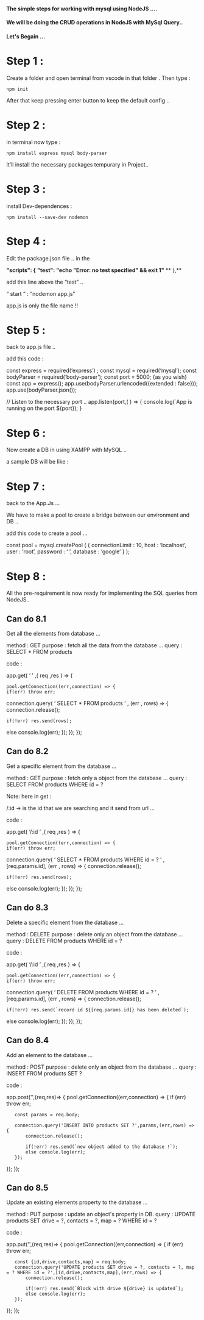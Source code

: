 #### The simple steps for working with mysql using NodeJS .... 
#### We will be doing the CRUD operations in NodeJS with MySql Query..


#### Let's Begain ...

# Step 1 :

Create a folder and open terminal from vscode in that folder . Then type : 

```
npm init
```

After that keep pressing enter button to keep the default config .. 


# Step 2 :


in terminal now type : 

```
npm install express mysql body-parser
```

It’ll install the necessary packages tempurary in Project..



# Step 3 :

install Dev-dependences : 

```
npm install --save-dev nodemon
```


# Step 4 : 

Edit the package.json file ..
in the 

__"scripts": {__
__"test": "echo \"Error: no test specified\" && exit 1"__
**  },**

add this line above the “test” ..

“ start ” : “nodemon app.js” 

app.js is only the file name  !!




# Step 5 : 

back to app.js file .. 


add this code  :

const express = required(‘express’) ;
const mysql = required(‘mysql’);
const bodyParser = required(‘body-parser’);
const port = 5000; {as you wish}
const app = express();
app.use(bodyParser.urlencoded({extended : false}));
app.use(bodyParser.json());

// Listen to the necessary port ..
app.listen(port,( ) => {
console.log(`App is running on the port ${port});
}



# Step 6 : 

Now create a DB in using XAMPP with MySQL .. 


a sample DB will be like : 








# Step 7 : 
back to the App.Js …
 
We have to make a pool to create a bridge between our environment and DB ..

add this code to create a pool …

const pool = mysql.createPool ( {
connectionLimit	: 10,
host			: ‘localhost’,
user			: ‘root’,
password		: ‘ ’,
database		: ‘google’
} );


# Step 8 :


All the pre-requirement is now ready for implementing the SQL queries from NodeJS..


## Can do 8.1


Get all the elements from database …


method : GET
purpose : fetch all the data from the database …
query : SELECT * FROM products

code : 

app.get( ‘ ’ ,( req ,res ) => {
	
	pool.getConnection((err,connection) => {
	if(err) throw err;
		
connection.query( ‘ SELECT * FROM products ’ , (err , rows) => {
	connection.release();

	if(!err) res.send(rows);
else console.log(err);
});
});
});





## Can do 8.2


Get a specific element from the database …


method : GET
purpose : fetch only a object from the database …
query : SELECT FROM products WHERE id = ?

Note: here in get : 
 
/:id -> is the id that we are searching and it send from url … 

code : 

app.get( ‘/:id ’ ,( req ,res ) => {
	
	pool.getConnection((err,connection) => {
	if(err) throw err;
		
connection.query( ‘ SELECT * FROM products WHERE id = ? ’ , [req.params.id], (err , rows) => {
	connection.release();

	if(!err) res.send(rows);
else console.log(err);
});
});
});




## Can do 8.3


Delete a specific element from the database …


method : DELETE
purpose : delete only an object from the database …
query : DELETE FROM products WHERE id = ?

code : 

app.get( ‘/:id ’ ,( req ,res ) => {
	
	pool.getConnection((err,connection) => {
	if(err) throw err;
		
connection.query( ‘ DELETE FROM products WHERE id = ? ’ , [req.params.id], (err , rows) => {
	connection.release();

	if(!err) res.send(`record id ${[req.params.id]} has been deleted`);
else console.log(err);
});
});
});



## Can do 8.4

Add an element to the database …


method : POST
purpose : delete only an object from the database …
query : INSERT FROM products SET ?

code : 

app.post('',(req,res)=> {
   pool.getConnection((err,connection) => {
       if (err) throw err;
 
       const params = req.body;
 
       connection.query('INSERT INTO products SET ?',params,(err,rows) => {
           connection.release();
          
           if(!err) res.send(`new object added to the database !`);
           else console.log(err);
       });
   });
});




## Can do 8.5

Update an existing elements property to the database …


method : PUT
purpose : update an object's property in DB.
query : UPDATE products SET drive = ?, contacts = ?, map = ? WHERE id = ?

code : 

app.put('',(req,res)=> {
   pool.getConnection((err,connection) => {
       if (err) throw err;
 
       const {id,drive,contacts,map} = req.body;
       connection.query('UPDATE products SET drive = ?, contacts = ?, map = ? WHERE id = ?',[id,drive,contacts,map],(err,rows) => {
           connection.release();
          
           if(!err) res.send(`Block with drive ${drive} is updated`);
           else console.log(err);
       });
   });
});

